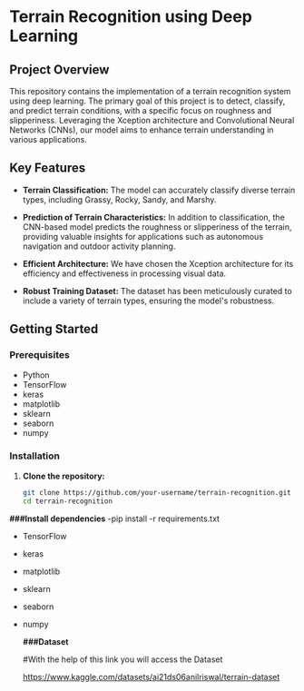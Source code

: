 # Terrain Recognition using Deep Learning

## Project Overview

This repository contains the implementation of a terrain recognition system using deep learning. The primary goal of this project is to detect, classify, and predict terrain conditions, with a specific focus on roughness and slipperiness. Leveraging the Xception architecture and Convolutional Neural Networks (CNNs), our model aims to enhance terrain understanding in various applications.

## Key Features

- **Terrain Classification:** The model can accurately classify diverse terrain types, including Grassy, Rocky, Sandy, and Marshy.

- **Prediction of Terrain Characteristics:** In addition to classification, the CNN-based model predicts the roughness or slipperiness of the terrain, providing valuable insights for applications such as autonomous navigation and outdoor activity planning.

- **Efficient Architecture:** We have chosen the Xception architecture for its efficiency and effectiveness in processing visual data.

- **Robust Training Dataset:** The dataset has been meticulously curated to include a variety of terrain types, ensuring the model's robustness.

## Getting Started

### Prerequisites

- Python 
- TensorFlow
- keras
- matplotlib
- sklearn
- seaborn
- numpy


### Installation

1. **Clone the repository:**

   ```bash
   git clone https://github.com/your-username/terrain-recognition.git
   cd terrain-recognition

**###Install dependencies**
-pip install -r requirements.txt

- TensorFlow
- keras
- matplotlib
- sklearn
- seaborn
- numpy


  **###Dataset**
  
    #With the help of this link you will access the Dataset
  
  https://www.kaggle.com/datasets/ai21ds06anilriswal/terrain-dataset





  

